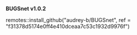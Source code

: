 **BUGSnet v1.0.2**

remotes::install_github("audrey-b/BUGSnet", ref = "f31378d5174e0ff4e410dceaa7c53c1932d9976f")
